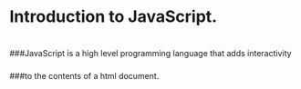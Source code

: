#   Introduction to JavaScript.
#
#
###JavaScript is a high level programming language that adds interactivity 
###
###to the contents of a html document.